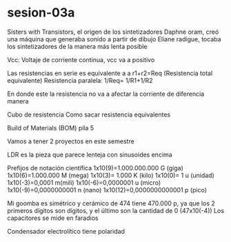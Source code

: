 # sesion-03a
Sisters with Transistors, el origen de los sintetizadores
Daphne oram, creó una máquina que generaba sonido a partir de dibujo
Eliane radigue, tocaba los sintetizadores de la manera más lenta posible

Vcc: Voltaje de corriente continua, vcc va a positivo

Las resistencias en serie es equivalente a  a r1+r2=Req (Resistencia total equivalente)
Resistencia paralela: 1/Req= 1/R1+1/R2

En donde este la resistencia no va a afectar la corriente de diferencia manera

Cubo de resistencia
Como sacar resistencia equivalentes

Build of Materials (BOM)
pila 5

Vamos a tener 2 proyectos en este semestre

LDR es la pieza que parece lenteja con sinusoides encima

Prefijos de notación científica
1x10(9)=1.000.000.000 G (giga)
1x10(6)=1.000.000 M (mega)
1x10(3)= 1.000 K (kilo)
1x10(0)= 1 u (unidad)
1x10(-3)=0,0001 m(mili)
1x10(-6)=0,0000001 u (micro)
1x10(-9)=0,0000000001 n (nano)
1x10(12)=0,0000000000001 p (pico)

Mi goomba es simétrico y cerámico de 474 tiene 470.000 p, ya que los 2 primeros dígitos son dígitos, y el último son la cantidad de 0 (47x10(-4))
Los capacitores se mide en faradios

Condensador electrolítico tiene polaridad
